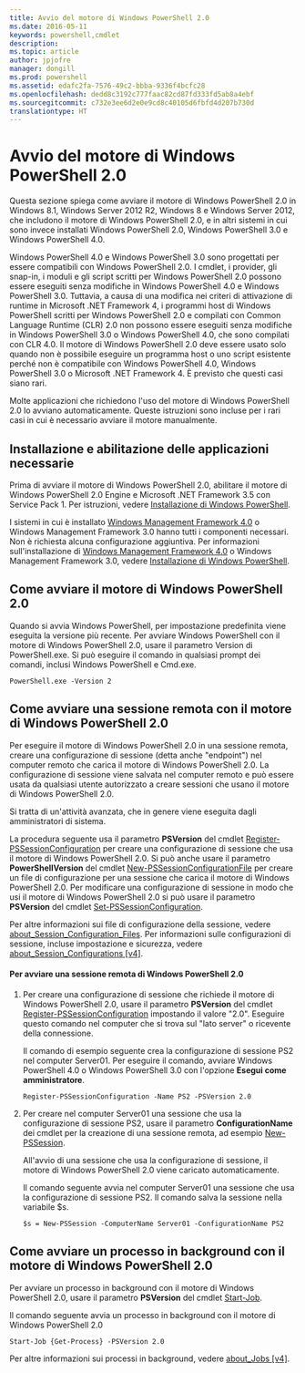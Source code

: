 ```yaml
---
title: Avvio del motore di Windows PowerShell 2.0
ms.date: 2016-05-11
keywords: powershell,cmdlet
description: 
ms.topic: article
author: jpjofre
manager: dongill
ms.prod: powershell
ms.assetid: edafc2fa-7576-49c2-bbba-9336f4bcfc28
ms.openlocfilehash: dedd8c3192c777faac82cd87fd333fd5ab8a4ebf
ms.sourcegitcommit: c732e3ee6d2e0e9cd8c40105d6fbfd4d207b730d
translationtype: HT
---
```

# <a name="starting-the-windows-powershell-20-engine"></a>Avvio del motore di Windows PowerShell 2.0
Questa sezione spiega come avviare il motore di Windows PowerShell 2.0 in Windows 8.1, Windows Server 2012 R2, Windows 8 e Windows Server 2012, che includono il motore di Windows PowerShell 2.0, e in altri sistemi in cui sono invece installati Windows PowerShell 2.0, Windows PowerShell 3.0 e Windows PowerShell 4.0.

Windows PowerShell 4.0 e Windows PowerShell 3.0 sono progettati per essere compatibili con Windows PowerShell 2.0. I cmdlet, i provider, gli snap-in, i moduli e gli script scritti per Windows PowerShell 2.0 possono essere eseguiti senza modifiche in Windows PowerShell 4.0 e Windows PowerShell 3.0. Tuttavia, a causa di una modifica nei criteri di attivazione di runtime in Microsoft .NET Framework 4, i programmi host di Windows PowerShell scritti per Windows PowerShell 2.0 e compilati con Common Language Runtime (CLR) 2.0 non possono essere eseguiti senza modifiche in Windows PowerShell 3.0 o Windows PowerShell 4.0, che sono compilati con CLR 4.0. Il motore di Windows PowerShell 2.0 deve essere usato solo quando non è possibile eseguire un programma host o uno script esistente perché non è compatibile con Windows PowerShell 4.0, Windows PowerShell 3.0 o Microsoft .NET Framework 4. È previsto che questi casi siano rari.

Molte applicazioni che richiedono l'uso del motore di Windows PowerShell 2.0 lo avviano automaticamente. Queste istruzioni sono incluse per i rari casi in cui è necessario avviare il motore manualmente.

## <a name="installing-and-enabling-required-programs"></a>Installazione e abilitazione delle applicazioni necessarie
Prima di avviare il motore di Windows PowerShell 2.0, abilitare il motore di Windows PowerShell 2.0 Engine e Microsoft .NET Framework 3.5 con Service Pack 1. Per istruzioni, vedere [Installazione di Windows PowerShell](Installing-Windows-PowerShell.md).

I sistemi in cui è installato [Windows Management Framework 4.0](http://go.microsoft.com/fwlink/?LinkID=293881) o Windows Management Framework 3.0 hanno tutti i componenti necessari. Non è richiesta alcuna configurazione aggiuntiva. Per informazioni sull'installazione di [Windows Management Framework 4.0](http://go.microsoft.com/fwlink/?LinkID=293881) o Windows Management Framework 3.0, vedere [Installazione di Windows PowerShell](Installing-Windows-PowerShell.md).

## <a name="how-to-start-the-windows-powershell-20-engine"></a>Come avviare il motore di Windows PowerShell 2.0
Quando si avvia Windows PowerShell, per impostazione predefinita viene eseguita la versione più recente. Per avviare Windows PowerShell con il motore di Windows PowerShell 2.0, usare il parametro Version di PowerShell.exe. Si può eseguire il comando in qualsiasi prompt dei comandi, inclusi Windows PowerShell e Cmd.exe.

```
PowerShell.exe -Version 2
```

## <a name="how-to-start-a-remote-session-with-the-windows-powershell-20-engine"></a>Come avviare una sessione remota con il motore di Windows PowerShell 2.0
Per eseguire il motore di Windows PowerShell 2.0 in una sessione remota, creare una configurazione di sessione (detta anche "endpoint") nel computer remoto che carica il motore di Windows PowerShell 2.0. La configurazione di sessione viene salvata nel computer remoto e può essere usata da qualsiasi utente autorizzato a creare sessioni che usano il motore di Windows PowerShell 2.0.

Si tratta di un'attività avanzata, che in genere viene eseguita dagli amministratori di sistema.

La procedura seguente usa il parametro **PSVersion** del cmdlet [Register-PSSessionConfiguration](https://technet.microsoft.com/en-us/library/e9152ae2-bd6d-4056-9bc7-dc1893aa29ea) per creare una configurazione di sessione che usa il motore di Windows PowerShell 2.0. Si può anche usare il parametro **PowerShellVersion** del cmdlet [New-PSSessionConfigurationFile](https://technet.microsoft.com/en-us/library/5f3e3633-6e90-479c-aea9-ba45a1954866) per creare un file di configurazione per una sessione che carica il motore di Windows PowerShell 2.0. Per modificare una configurazione di sessione in modo che usi il motore di Windows PowerShell 2.0 si può usare il parametro **PSVersion** del cmdlet [Set-PSSessionConfiguration](https://technet.microsoft.com/en-us/library/b21fbad3-1759-4260-b206-dcb8431cd6ea).

Per altre informazioni sui file di configurazione della sessione, vedere [about_Session_Configuration_Files](https://technet.microsoft.com/en-us/library/c7217447-1ebf-477b-a8ef-4dbe9a1473b8). Per informazioni sulle configurazioni di sessione, incluse impostazione e sicurezza, vedere [about_Session_Configurations [v4]](https://technet.microsoft.com/en-us/library/a2fbe12a-350c-4d04-be50-24102824e3ab).

#### <a name="to-start-a-remote-windows-powershell-20-session"></a>Per avviare una sessione remota di Windows PowerShell 2.0

1.  Per creare una configurazione di sessione che richiede il motore di Windows PowerShell 2.0, usare il parametro **PSVersion** del cmdlet [Register-PSSessionConfiguration](https://technet.microsoft.com/en-us/library/e9152ae2-bd6d-4056-9bc7-dc1893aa29ea) impostando il valore "2.0". Eseguire questo comando nel computer che si trova sul "lato server" o ricevente della connessione.

    Il comando di esempio seguente crea la configurazione di sessione PS2 nel computer Server01. Per eseguire il comando, avviare Windows PowerShell 4.0 o Windows PowerShell 3.0 con l'opzione **Esegui come amministratore**.

    ```
    Register-PSSessionConfiguration -Name PS2 -PSVersion 2.0
    ```

2.  Per creare nel computer Server01 una sessione che usa la configurazione di sessione PS2, usare il parametro **ConfigurationName** dei cmdlet per la creazione di una sessione remota, ad esempio [New-PSSession](https://technet.microsoft.com/en-us/library/76f6628c-054c-4eda-ba7a-a6f28daaa26f).

    All'avvio di una sessione che usa la configurazione di sessione, il motore di Windows PowerShell 2.0 viene caricato automaticamente.

    Il comando seguente avvia nel computer Server01 una sessione che usa la configurazione di sessione PS2. Il comando salva la sessione nella variabile $s.

    ```
    $s = New-PSSession -ComputerName Server01 -ConfigurationName PS2
    ```

## <a name="how-to-start-a-background-job-with-the-windows-powershell-20-engine"></a>Come avviare un processo in background con il motore di Windows PowerShell 2.0
Per avviare un processo in background con il motore di Windows PowerShell 2.0, usare il parametro **PSVersion** del cmdlet [Start-Job](https://technet.microsoft.com/en-us/library/2bc04935-0deb-4ec0-b856-d7290cca6442).

Il comando seguente avvia un processo in background con il motore di Windows PowerShell 2.0

```
Start-Job {Get-Process} -PSVersion 2.0
```

Per altre informazioni sui processi in background, vedere [about_Jobs [v4]](https://technet.microsoft.com/en-us/library/7362512a-8a4e-4575-b2ea-a740e5c4f002).

